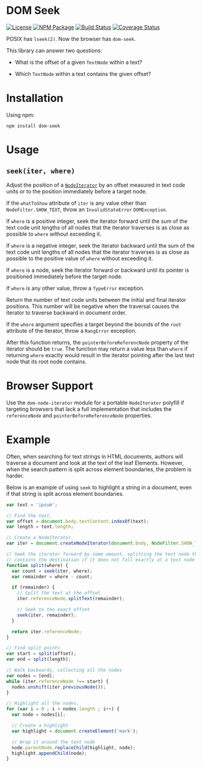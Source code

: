 DOM Seek
========

[![License](https://img.shields.io/badge/license-MIT-blue.svg)](http://opensource.org/licenses/MIT)
[![NPM Package](https://img.shields.io/npm/v/dom-seek.svg)](https://www.npmjs.com/package/dom-seek)
[![Build Status](https://travis-ci.org/tilgovi/dom-seek.svg?branch=master)](https://travis-ci.org/tilgovi/dom-seek)
[![Coverage Status](https://img.shields.io/codecov/c/github/tilgovi/dom-seek/master.svg)](https://codecov.io/gh/tilgovi/dom-seek)

POSIX has `lseek(2)`. Now the browser has `dom-seek`.

This library can answer two questions:

- What is the offset of a given `TextNode` within a text?

- Which `TextNode` within a text contains the given offset?

Installation
============

Using npm:

    npm install dom-seek

Usage
=====

## `seek(iter, where)`

Adjust the position of a [`NodeIterator`] by an offset measured in text code
units or to the position immediately before a target node.

If the `whatToShow` attribute of `iter` is any value other than
`NodeFilter.SHOW_TEXT`, throw an `InvalidStateError` `DOMException`.

If `where` is a positive integer, seek the iterator forward until the sum of
the text code unit lengths of all nodes that the iterator traverses is as close
as possible to `where` without exceeding it.

If `where` is a negative integer, seek the iterator backward until the sum of
the text code unit lengths of all nodes that the iterator traverses is as close
as possible to the positive value of `where` without exceeding it.

If `where` is a node, seek the iterator forward or backward until its pointer is
positioned immediately before the target node.

If `where` is any other value, throw a `TypeError` exception.

Return the number of text code units between the initial and final iterator
positions. This number will be negative when the traversal causes the iterator
to traverse backward in document order.

If the `where` argument specifies a target beyond the bounds of the `root`
attribute of the iterator, throw a `RangError` exception.

After this function returns, the `pointerBeforeReferencNode` property of the
iterator should be `true`. The function may return a value less than `where` if
returning `where` exactly would result in the iterator pointing after the last
text node that its root node contains.

[`NodeIterator`]: https://developer.mozilla.org/en-US/docs/Web/API/NodeIterator

Browser Support
===============

Use the `dom-node-iterator` module for a portable `NodeIterator` polyfill if
targeting browsers that lack a full implementation that includes the
`referenceNode` and `pointerBeforeReferenceNode` properties.

Example
=======

Often, when searching for text strings in HTML documents, authors will traverse
a document and look at the text of the leaf Elements. However, when the search
pattern is split across element boundaries, the problem is harder.

Below is an example of using `seek` to highlight a string in a document, even
if that string is split across element boundaries.

```javascript
var text = 'ipsum';

// Find the text.
var offset = document.body.textContent.indexOf(text);
var length = text.length;

// Create a NodeIterator.
var iter = document.createNodeIterator(document.body, NodeFilter.SHOW_TEXT);

// Seek the iterator forward by some amount, splitting the text node that
// contains the destination if it does not fall exactly at a text node boundary.
function split(where) {
  var count = seek(iter, where);
  var remainder = where - count;

  if (remainder) {
    // Split the text at the offset
    iter.referenceNode.splitText(remainder);

    // Seek to the exact offset
    seek(iter, remainder);
  }

  return iter.referenceNode;
}

// Find split points
var start = split(offset);
var end = split(length);

// Walk backwards, collecting all the nodes
var nodes = [end];
while (iter.referenceNode !== start) {
  nodes.unshift(iter.previousNode());
}

// Highlight all the nodes.
for (var i = 0 ; i < nodes.length ; i++) {
  var node = nodes[i];

  // Create a highlight
  var highlight = document.createElement('mark');

  // Wrap it around the text node
  node.parentNode.replaceChild(highlight, node);
  highlight.appendChild(node);
}
```
